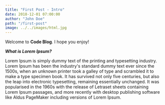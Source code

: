 ```yaml
---
title: "First Post - Intro"
date: 2018-12-01 07:00:00
author: "John Doe"
path: "/first-post"
image: ../../images/html.jpg
---
```


Welcome to **Code Blog**. I hope you enjoy!

**_What is Lorem Ipsum?_**

Lorem Ipsum is simply dummy text of the printing and typesetting industry. Lorem Ipsum has been the industry's standard dummy text ever since the 1500s, when an unknown printer took a galley of type and scrambled it to make a type specimen book. It has survived not only five centuries, but also the leap into electronic typesetting, remaining essentially unchanged. It was popularised in the 1960s with the release of Letraset sheets containing Lorem Ipsum passages, and more recently with desktop publishing software like Aldus PageMaker including versions of Lorem Ipsum.
